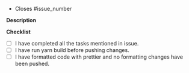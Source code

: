 - Closes #issue_number

**Description**

**Checklist**

- [ ] I have completed all the tasks mentioned in issue.
- [ ] I have run yarn build before pushing changes.
- [ ] I have formatted code with prettier and no formatting changes have been pushed.
